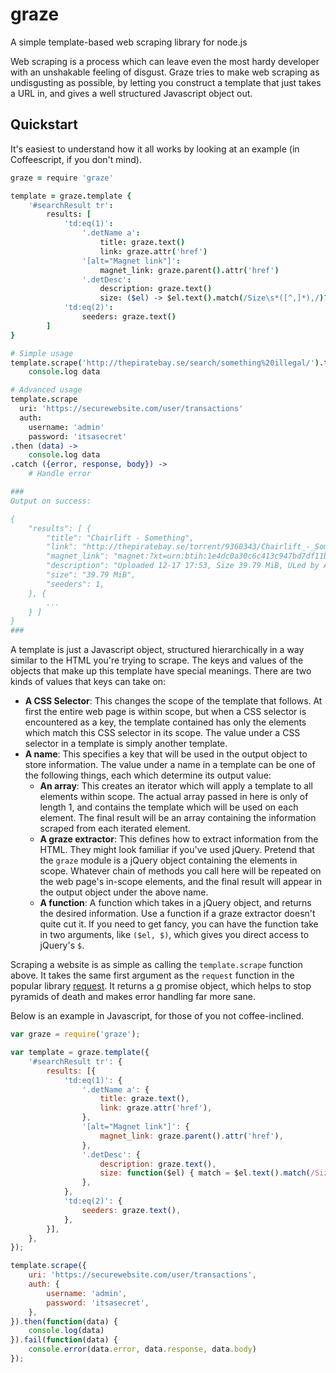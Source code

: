 # graze

A simple template-based web scraping library for node.js

Web scraping is a process which can leave even the most hardy developer with an unshakable feeling of disgust.  Graze tries to make web scraping as undisgusting as possible, by letting you construct a template that just takes a URL in, and gives a well structured Javascript object out.  

## Quickstart

It's easiest to understand how it all works by looking at an example (in Coffeescript, if you don't mind).  

```coffee
graze = require 'graze'

template = graze.template {
    '#searchResult tr': 
        results: [
            'td:eq(1)':
                '.detName a':
                    title: graze.text()
                    link: graze.attr('href')
                '[alt="Magnet link"]':
                    magnet_link: graze.parent().attr('href')
                '.detDesc':
                    description: graze.text()
                    size: ($el) -> $el.text().match(/Size\s*([^,]*),/)?[1]
            'td:eq(2)':
                seeders: graze.text()
        ]
}

# Simple usage
template.scrape('http://thepiratebay.se/search/something%20illegal/').then (data) ->
    console.log data

# Advanced usage
template.scrape
  uri: 'https://securewebsite.com/user/transactions'
  auth:
    username: 'admin'
    password: 'itsasecret'
.then (data) ->
    console.log data
.catch ({error, response, body}) ->
    # Handle error

###
Output on success:

{
    "results": [ {
        "title": "Chairlift - Something",
        "link": "http://thepiratebay.se/torrent/9360343/Chairlift_-_Something",
        "magnet_link": "magnet:?xt=urn:btih:1e4dc0a30c6c413c947bd7df11bc8bd764c3babd",
        "description": "Uploaded 12-17 17:53, Size 39.79 MiB, ULed by Anonymous",
        "size": "39.79 MiB",
        "seeders": 1,
    }, {
        ...
    } ]
}
###
```

A template is just a Javascript object, structured hierarchically in a way similar to the HTML you're trying to scrape.  The keys and values of the objects that make up this template have special meanings.  There are two kinds of values that keys can take on:

- **A CSS Selector**: This changes the scope of the template that follows.  At first the entire web page is within scope, but when a CSS selector is encountered as a key, the template contained has only the elements which match this CSS selector in its scope.  The value under a CSS selector in a template is simply another template.  
- **A name**: This specifies a key that will be used in the output object to store information.  The value under a name in a template can be one of the following things, each which determine its output value:
    - **An array**: This creates an iterator which will apply a template to all elements within scope.  The actual array passed in here is only of length 1, and contains the template which will be used on each element.  The final result will be an array containing the information scraped from each iterated element.  
    - **A graze extractor**: This defines how to extract information from the HTML.  They might look familiar if you've used jQuery.  Pretend that the `graze` module is a jQuery object containing the elements in scope.  Whatever chain of methods you call here will be repeated on the web page's in-scope elements, and the final result will appear in the output object under the above name. 
    - **A function**: A function which takes in a jQuery object, and returns the desired information.  Use a function if a graze extractor doesn't quite cut it.  If you need to get fancy, you can have the function take in two arguments, like `($el, $)`, which gives you direct access to jQuery's `$`.  

Scraping a website is as simple as calling the `template.scrape` function above.  It takes the same first argument as the `request` function in the popular library [request](https://www.npmjs.org/package/request).  It returns a [q](https://www.npmjs.org/package/q) promise object, which helps to stop pyramids of death and makes error handling far more sane.  

Below is an example in Javascript, for those of you not coffee-inclined.  

```javascript
var graze = require('graze');

var template = graze.template({
    '#searchResult tr': {
        results: [{
            'td:eq(1)': {
                '.detName a': {
                    title: graze.text(),
                    link: graze.attr('href'),
                },
                '[alt="Magnet link"]': {
                    magnet_link: graze.parent().attr('href'),
                },
                '.detDesc': {
                    description: graze.text(),
                    size: function($el) { match = $el.text().match(/Size\s*([^,]*),/); return match && match[1] }
                },
            },
            'td:eq(2)': {
                seeders: graze.text(),
            },
        }],
    },
});

template.scrape({
    uri: 'https://securewebsite.com/user/transactions',
    auth: {
        username: 'admin',
        password: 'itsasecret',
    },
}).then(function(data) {
    console.log(data)
}).fail(function(data) {
    console.error(data.error, data.response, data.body)
});
```
